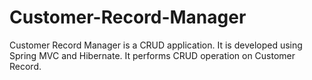 # Customer-Record-Manager
Customer Record Manager is a CRUD application. It is developed using Spring MVC and Hibernate. It performs CRUD operation on Customer Record.




